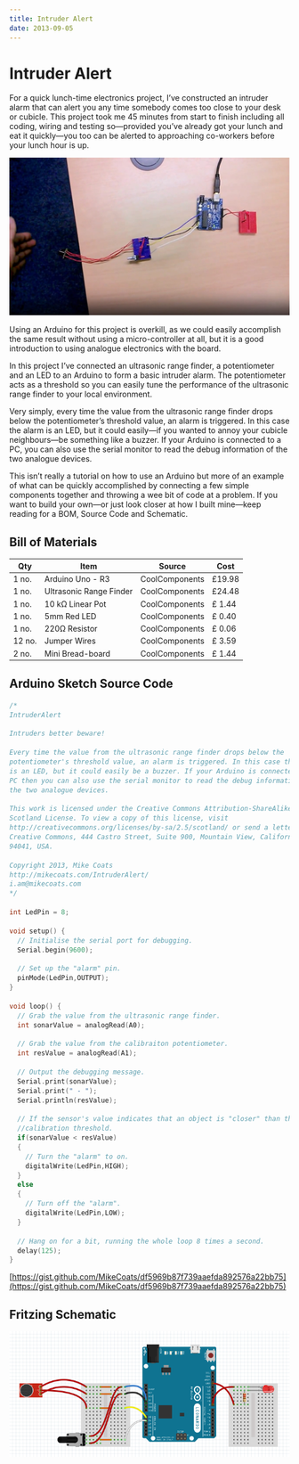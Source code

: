 ```yaml
---
title: Intruder Alert
date: 2013-09-05
---
```


# Intruder Alert

For a quick lunch-time electronics project, I’ve constructed an intruder alarm that can alert you any time somebody comes too close to your desk or cubicle. This project took me 45 minutes from start to finish including all coding, wiring and testing so—provided you’ve already got your lunch and eat it quickly—you too can be alerted to approaching co-workers before your lunch hour is up.

![Photograph of completed Intruder Alert project][photo]

Using an Arduino for this project is overkill, as we could easily accomplish the same result without using a micro-controller at all, but it is a good introduction to using analogue electronics with the board.

In this project I’ve connected an ultrasonic range finder, a potentiometer and an LED to an Arduino to form a basic intruder alarm. The potentiometer acts as a threshold so you can easily tune the performance of the ultrasonic range finder to your local environment.

Very simply, every time the value from the ultrasonic range finder drops below the potentiometer’s threshold value, an alarm is triggered. In this case the alarm is an LED, but it could easily—if you wanted to annoy your cubicle neighbours—be something like a buzzer. If your Arduino is connected to a PC, you can also use the serial monitor to read the debug information of the two analogue devices.

This isn’t really a tutorial on how to use an Arduino but more of an example of what can be quickly accomplished by connecting a few simple components together and throwing a wee bit of code at a problem. If you want to build your own—or just look closer at how I built mine—keep reading for a BOM,  Source Code and Schematic.

## Bill of Materials

Qty    | Item                    | Source         | Cost
-------|-------------------------|----------------|-------
1 no.  | Arduino Uno - R3        | CoolComponents | £19.98
1 no.  | Ultrasonic Range Finder | CoolComponents | £24.48
1 no.  | 10 kΩ Linear Pot        | CoolComponents | £ 1.44
1 no.  | 5mm Red LED             | CoolComponents | £ 0.40
1 no.  | 220Ω Resistor           | CoolComponents | £ 0.06
12 no. | Jumper Wires            | CoolComponents | £ 3.59
2 no.  | Mini Bread-board        | CoolComponents | £ 1.44

## Arduino Sketch Source Code

```c++
/*
IntruderAlert

Intruders better beware!

Every time the value from the ultrasonic range finder drops below the
potentiometer's threshold value, an alarm is triggered. In this case the alarm
is an LED, but it could easily be a buzzer. If your Arduino is connected to a
PC then you can also use the serial monitor to read the debug information of
the two analogue devices.

This work is licensed under the Creative Commons Attribution-ShareAlike 2.5 UK:
Scotland License. To view a copy of this license, visit
http://creativecommons.org/licenses/by-sa/2.5/scotland/ or send a letter to
Creative Commons, 444 Castro Street, Suite 900, Mountain View, California,
94041, USA.

Copyright 2013, Mike Coats
http://mikecoats.com/IntruderAlert/
i.am@mikecoats.com
*/

int LedPin = 8;

void setup() {
  // Initialise the serial port for debugging.
  Serial.begin(9600);

  // Set up the "alarm" pin.
  pinMode(LedPin,OUTPUT);
}

void loop() {
  // Grab the value from the ultrasonic range finder.
  int sonarValue = analogRead(A0);

  // Grab the value from the calibraiton potentiometer.
  int resValue = analogRead(A1);

  // Output the debugging message.
  Serial.print(sonarValue);
  Serial.print(" - ");
  Serial.println(resValue);
  
  // If the sensor's value indicates that an object is "closer" than the
  //calibration threshold.
  if(sonarValue < resValue)
  {
    // Turn the "alarm" to on.
    digitalWrite(LedPin,HIGH);
  }
  else
  {
    // Turn off the "alarm".
    digitalWrite(LedPin,LOW);
  }
  
  // Hang on for a bit, running the whole loop 8 times a second.
  delay(125);
}
```

[https://gist.github.com/MikeCoats/df5969b87f739aaefda892576a22bb75](https://gist.github.com/MikeCoats/df5969b87f739aaefda892576a22bb75)

## Fritzing Schematic

![Fritzing Schematic of Intruder Alert][schematic]

[photo]: 2013-09-05--intruder-alert--photo.jpg
[schematic]: 2013-09-05--intruder-alert--fritzing.png
